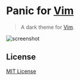 # Panic for [Vim](http://vim.org)

> A dark theme for [Vim](http://vim.org).

![screenshot](https://cl.ly/160o3k041G0H/image)

## License

[MIT License](./LICENSE)
